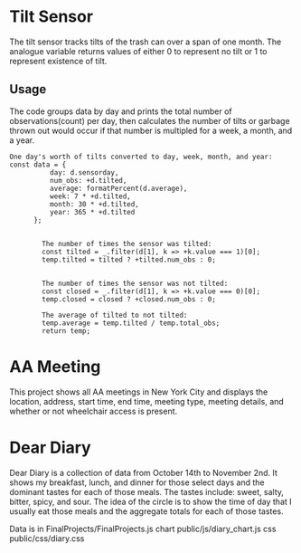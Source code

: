 # Tilt Sensor

The tilt sensor tracks tilts of the trash can over a span of one month. The analogue variable returns values of either 0 to represent no tilt or 1 to represent existence of tilt.


## Usage
The code groups data by day and prints the total number of observations(count) per day, then calculates the number of tilts or garbage thrown out would occur if that number is multipled for a week, a month, and a year.

    One day's worth of tilts converted to day, week, month, and year:
    const data = {
              day: d.sensorday,
              num_obs: +d.tilted,
              average: formatPercent(d.average),
              week: 7 * +d.tilted,
              month: 30 * +d.tilted,
              year: 365 * +d.tilted
          };


            The number of times the sensor was tilted:
            const tilted = _.filter(d[1], k => +k.value === 1)[0];
            temp.tilted = tilted ? +tilted.num_obs : 0;


            The number of times the sensor was not tilted:  
            const closed = _.filter(d[1], k => +k.value === 0)[0];
            temp.closed = closed ? +closed.num_obs : 0;            

            The average of tilted to not tilted:
            temp.average = temp.tilted / temp.total_obs;
            return temp;


# AA Meeting

This project shows all AA meetings in New York City and displays the location, address, start time, end time, meeting type, meeting details, and whether or not wheelchair access is present.  

# Dear Diary
Dear Diary is a collection of data from October 14th to November 2nd. It shows my breakfast, lunch, and dinner for those select days and the dominant tastes for each of those meals. The tastes include: sweet, salty, bitter, spicy, and sour.
The idea of the circle is to show the time of day that I usually eat those meals and the aggregate totals for each of those tastes.  

Data is in FinalProjects/FinalProjects.js
chart public/js/diary_chart.js
css public/css/diary.css
